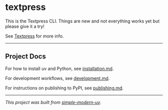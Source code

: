 # textpress

This is the Textpress CLI. Things are new and not everything works yet but please give
it a try!

See [Textpress](https://textpress.md) for more info.

* * *

## Project Docs

For how to install uv and Python, see [installation.md](installation.md).

For development workflows, see [development.md](development.md).

For instructions on publishing to PyPI, see [publishing.md](publishing.md).

* * *

*This project was built from
[simple-modern-uv](https://github.com/jlevy/simple-modern-uv).*
